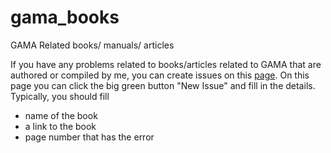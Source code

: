 # gama_books
GAMA Related books/ manuals/ articles

If you have any problems related to books/articles related to GAMA that are authored or compiled by me, you can create issues on this [page](https://github.com/sriramab/gama_books/issues). On this page you can click the big green button "New Issue" and fill in the details. Typically, you should fill

* name of the book
* a link to the book
* page number that has the error
